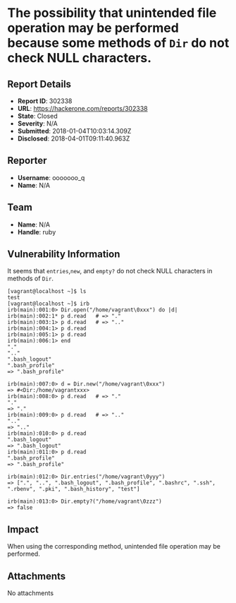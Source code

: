 # The possibility that unintended file operation may be performed because some methods of `Dir` do not check NULL characters.

## Report Details
- **Report ID**: 302338
- **URL**: https://hackerone.com/reports/302338
- **State**: Closed
- **Severity**: N/A
- **Submitted**: 2018-01-04T10:03:14.309Z
- **Disclosed**: 2018-04-01T09:11:40.963Z

## Reporter
- **Username**: ooooooo_q
- **Name**: N/A

## Team
- **Name**: N/A
- **Handle**: ruby

## Vulnerability Information
It seems that `entries`,`new`, and `empty?` do not check NULL characters in methods of `Dir`.

```log
[vagrant@localhost ~]$ ls
test
[vagrant@localhost ~]$ irb
irb(main):001:0> Dir.open("/home/vagrant\0xxx") do |d|
irb(main):002:1* p d.read   # => "."
irb(main):003:1> p d.read   # => ".."
irb(main):004:1> p d.read
irb(main):005:1> p d.read
irb(main):006:1> end
"."
".."
".bash_logout"
".bash_profile"
=> ".bash_profile"

irb(main):007:0> d = Dir.new("/home/vagrant\0xxx")
=> #<Dir:/home/vagrantxxx>
irb(main):008:0> p d.read   # => "."
"."
=> "."
irb(main):009:0> p d.read   # => ".."
".."
=> ".."
irb(main):010:0> p d.read
".bash_logout"
=> ".bash_logout"
irb(main):011:0> p d.read
".bash_profile"
=> ".bash_profile"

irb(main):012:0> Dir.entries("/home/vagrant\0yyy")
=> [".", "..", ".bash_logout", ".bash_profile", ".bashrc", ".ssh", ".rbenv", ".pki", ".bash_history", "test"]

irb(main):013:0> Dir.empty?("/home/vagrant\0zzz")
=> false
```

## Impact

When using the corresponding method, unintended file operation may be performed.

## Attachments
No attachments

